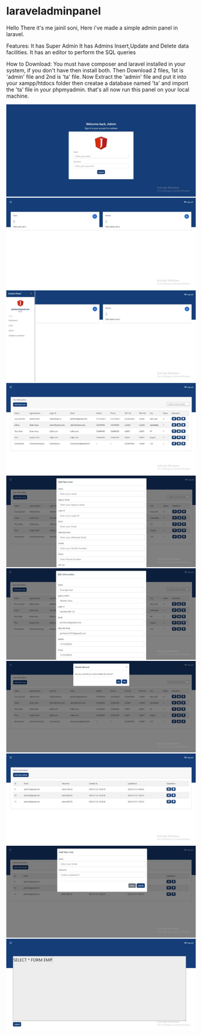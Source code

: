 # laraveladminpanel


Hello There it's me jainil soni,
Here i've made a simple admin panel in laravel.

Features:
It has Super Admin
It has Admins
Insert,Update and Delete data facilities.
It has an editor to perform the SQL queries

How to Download:
You must have composer and laravel installed in your system,
if you don't have then install both.
Then Download 2 files, 1st is 'admin' file and 2nd is 'ta' file.
Now Extract the 'admin' file and put it into your xampp/htdocs folder then creatae a database named 'ta' and import the 'ta' file in your phpmyadmin.
that's all now run this panel on your local machine.


![Screenshot](Screenshot_5.jpg)
![Screenshot](Screenshot_6.jpg)
![Screenshot](Screenshot_7.jpg)
![Screenshot](Screenshot_8.jpg)
![Screenshot](Screenshot_9.jpg)
![Screenshot](Screenshot_10.jpg)
![Screenshot](Screenshot_11.jpg)
![Screenshot](Screenshot_12.jpg)
![Screenshot](Screenshot_13.jpg)
![Screenshot](Screenshot_14.jpg)
